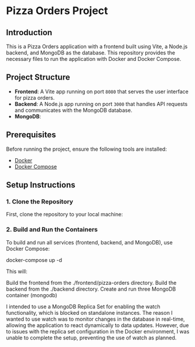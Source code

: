 # Pizza Orders Project

## Introduction

This is a Pizza Orders application with a frontend built using Vite, a Node.js backend, and MongoDB as the database. 
This repository provides the necessary files to run the application with Docker and Docker Compose.

## Project Structure

- **Frontend**: A Vite app running on port `8080` that serves the user interface for pizza orders.
- **Backend**: A Node.js app running on port `3000` that handles API requests and communicates with the MongoDB database.
- **MongoDB**: 

## Prerequisites

Before running the project, ensure the following tools are installed:

- [Docker](https://www.docker.com/get-started)
- [Docker Compose](https://docs.docker.com/compose/install/)

## Setup Instructions

### 1. Clone the Repository

First, clone the repository to your local machine:

### 2. Build and Run the Containers
To build and run all services (frontend, backend, and MongoDB), use Docker Compose:

docker-compose up -d

This will:

Build the frontend from the ./frontend/pizza-orders directory.
Build the backend from the ./backend directory.
Create and run three MongoDB container (mongodb)






I intended to use a MongoDB Replica Set for enabling the watch functionality, which is blocked on standalone instances. 
The reason I wanted to use watch was to monitor changes in the database in real-time, allowing the application to react dynamically to data updates. 
However, due to issues with the replica set configuration in the Docker environment, I was unable to complete the setup, preventing the use of watch as planned.


